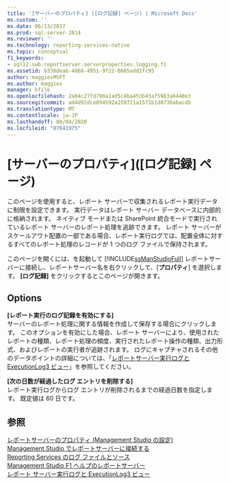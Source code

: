 ```yaml
---
title: '[サーバーのプロパティ] ([ログ記録] ページ) | Microsoft Docs'
ms.custom: ''
ms.date: 06/13/2017
ms.prod: sql-server-2014
ms.reviewer: ''
ms.technology: reporting-services-native
ms.topic: conceptual
f1_keywords:
- sql12.swb.reportserver.serverproperties.logging.f1
ms.assetid: b338deab-4868-4951-9f22-0605add2fc95
author: maggiesMSFT
ms.author: maggies
manager: kfile
ms.openlocfilehash: 2a04c27fd790a1ad5c4ba453b43af5983a6440e3
ms.sourcegitcommit: ad4d92dce894592a259721a1571b1d8736abacdb
ms.translationtype: MT
ms.contentlocale: ja-JP
ms.lasthandoff: 08/04/2020
ms.locfileid: "87641975"
---
```

# <a name="server-properties-logging-page"></a>[サーバーのプロパティ]\([ログ記録] ページ)
  このページを使用すると、レポート サーバーで収集されるレポート実行データに制限を設定できます。 実行データはレポート サーバー データベースに内部的に格納されます。 ネイティブ モードまたは SharePoint 統合モードで実行されているレポート サーバーのレポート処理を追跡できます。 レポート サーバーがスケールアウト配置の一部である場合、レポート実行ログでは、配置全体に対するすべてのレポート処理のレコードが 1 つのログ ファイルで保持されます。  
  
 このページを開くには、を起動して [!INCLUDE[ssManStudioFull](../../includes/ssmanstudiofull-md.md)] レポートサーバーに接続し、レポートサーバー名を右クリックして、[**プロパティ**] を選択します。 **[ログ記録]** をクリックするとこのページが開きます。  
  
## <a name="options"></a>Options  
 **[レポート実行のログ記録を有効にする]**  
 サーバーのレポート処理に関する情報を作成して保存する場合にクリックします。 このオプションを有効にした場合、レポート サーバーにより、使用されたレポートの種類、レポート処理の頻度、実行されたレポート操作の種類、出力形式、およびレポートの実行者が追跡されます。 ログにキャプチャされるその他のデータポイントの詳細については、「[レポートサーバー実行ログと ExecutionLog3 ビュー](../report-server/report-server-executionlog-and-the-executionlog3-view.md)」を参照してください。  
  
 **[次の日数が経過したログ エントリを削除する]**  
 レポート実行ログからログ エントリが削除されるまでの経過日数を指定します。 既定値は 60 日です。  
  
## <a name="see-also"></a>参照  
 [レポートサーバーのプロパティ &#40;Management Studio の設定&#41;](set-report-server-properties-management-studio.md)   
 [Management Studio でレポートサーバーに接続する](connect-to-a-report-server-in-management-studio.md)   
 [Reporting Services のログ ファイルとソース](../report-server/reporting-services-log-files-and-sources.md)   
 [Management Studio F1 ヘルプのレポートサーバー](report-server-in-management-studio-f1-help.md)   
 [レポート サーバー実行ログと ExecutionLog3 ビュー](../report-server/report-server-executionlog-and-the-executionlog3-view.md)  
  
  
